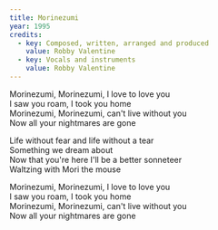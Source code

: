 ```yaml
---
title: Morinezumi
year: 1995
credits:
  - key: Composed, written, arranged and produced
    value: Robby Valentine
  - key: Vocals and instruments
    value: Robby Valentine
---
```


<p>Morinezumi, Morinezumi, I love to love you<br />
I saw you roam, I took you home<br />
Morinezumi, Morinezumi, can't live without you<br />
Now all your nightmares are gone</p>

<p>Life without fear and life without a tear<br />
Something we dream about<br />
Now that you're here I'll be a better sonneteer<br />
Waltzing with Mori the mouse</p>

<p>Morinezumi, Morinezumi, I love to love you<br />
I saw you roam, I took you home<br />
Morinezumi, Morinezumi, can't live without you<br />
Now all your nightmares are gone</p>
